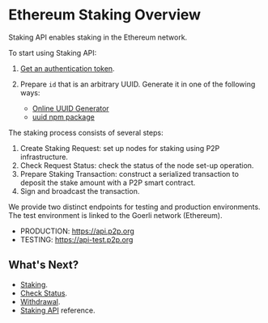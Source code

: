 # Ethereum Staking Overview

Staking API enables staking in the Ethereum network.

To start using Staking API:

1. [Get an authentication token](doc:authentication).
2. Prepare `id` that is an arbitrary UUID. Generate it in one of the following ways:

    - [Online UUID Generator](https://www.uuidgenerator.net/)
    - [uuid npm package](https://www.npmjs.com/package/uuid)

The staking process consists of several steps:

1. Create Staking Request: set up nodes for staking using P2P infrastructure.
2. Check Request Status: check the status of the node set-up operation.
3. Prepare Staking Transaction: construct a serialized transaction to deposit the stake amount with a P2P smart contract.
4. Sign and broadcast the transaction.

We provide two distinct endpoints for testing and production environments. The test environment is linked to the Goerli network (Ethereum).

- PRODUCTION: https://api.p2p.org
- TESTING: https://api-test.p2p.org

## What's Next?

- [Staking]().
- [Check Status]().
- [Withdrawal]().
- [Staking API](ref:ethereum) reference.
